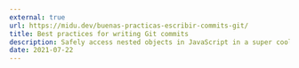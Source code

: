```yaml
---
external: true
url: https://midu.dev/buenas-practicas-escribir-commits-git/
title: Best practices for writing Git commits
description: Safely access nested objects in JavaScript in a super cool way.
date: 2021-07-22
---
```

